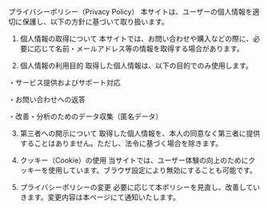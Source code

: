 プライバシーポリシー（Privacy Policy）
本サイトは、ユーザーの個人情報を適切に保護し、以下の方針に基づいて取り扱います。

1. 個人情報の取得について
本サイトでは、お問い合わせや購入などの際に、必要に応じて名前・メールアドレス等の情報を取得する場合があります。

2. 個人情報の利用目的
取得した個人情報は、以下の目的でのみ使用します。

・サービス提供およびサポート対応

・お問い合わせへの返答

・改善・分析のためのデータ収集（匿名データ）

3. 第三者への開示について
取得した個人情報を、本人の同意なく第三者に提供することはありません。ただし、法令に基づく場合を除きます。

4. クッキー（Cookie）の使用
当サイトでは、ユーザー体験の向上のためにクッキーを使用しています。ブラウザ設定により無効にすることも可能です。

5. プライバシーポリシーの変更
必要に応じて本ポリシーを見直し、改善していきます。変更内容は本ページにて通知いたします。